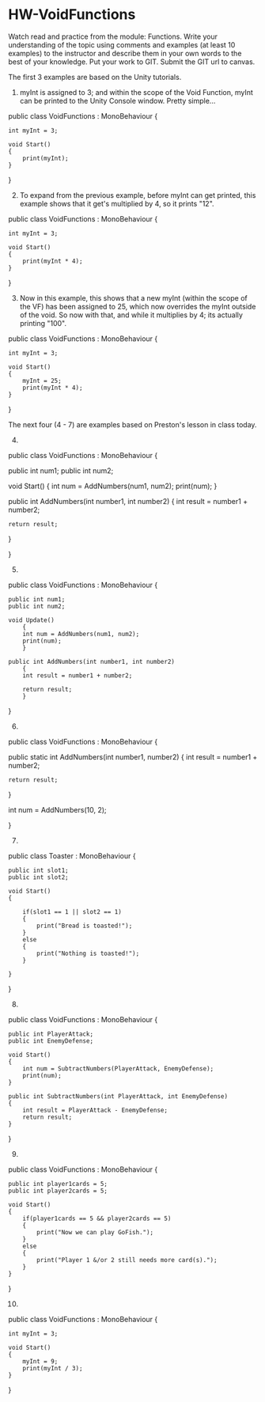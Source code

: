 # HW-VoidFunctions
Watch read and practice from the module: Functions. Write your understanding of the topic using comments and examples (at least 10 examples) to the instructor and describe them in your own words to the best of your knowledge. Put your work to GIT. Submit the GIT url to canvas. 

The first 3 examples are based on the Unity tutorials.

1. myInt is assigned to 3; and within the scope of the Void Function, myInt can be printed to the Unity Console window. Pretty simple...

public class VoidFunctions : MonoBehaviour {

	int myInt = 3;

	void Start()
	{
		print(myInt);
	}

}

2. To expand from the previous example, before myInt can get printed, this example shows that it get's multiplied by 4, so it prints "12".

public class VoidFunctions : MonoBehaviour {

	int myInt = 3;

	void Start()
	{
		print(myInt * 4);
	}

}

3. Now in this example, this shows that a new myInt (within the scope of the VF) has been assigned to 25, which now overrides the myInt outside of the void. So now with that, and while it multiplies by 4; its actually printing "100".

public class VoidFunctions : MonoBehaviour {

	int myInt = 3;

	void Start()
	{
		myInt = 25;
		print(myInt * 4);
	}

}

The next four (4 - 7) are examples based on Preston's lesson in class today.

4.

public class VoidFunctions : MonoBehaviour {

  public int num1;
  public int num2;

  void Start()
  {
    int num = AddNumbers(num1, num2);
    print(num);
  }

  public int AddNumbers(int number1, int number2)
  {
    int result = number1 + number2;

    return result;
  }

}

5.

public class VoidFunctions : MonoBehaviour {

	public int num1;
	public int num2;

	void Update()
		{
		int num = AddNumbers(num1, num2);
		print(num);
		}

	public int AddNumbers(int number1, int number2)
		{
		int result = number1 + number2;

		return result;
		}
}

6.

public class VoidFunctions : MonoBehaviour
{

  public static int AddNumbers(int number1, number2)
  {
    int result = number1 + number2;
    
    return result;
  }
  
  int num = AddNumbers(10, 2);

}

7.

public class Toaster : MonoBehaviour {

	public int slot1;
	public int slot2;

	void Start()
	{

		if(slot1 == 1 || slot2 == 1)
		{
			print("Bread is toasted!");
		}
		else
		{
			print("Nothing is toasted!");
		}

	}

}

8.

public class VoidFunctions : MonoBehaviour {

	public int PlayerAttack;
	public int EnemyDefense;

	void Start()
	{
		int num = SubtractNumbers(PlayerAttack, EnemyDefense);
		print(num);
	}

	public int SubtractNumbers(int PlayerAttack, int EnemyDefense)
	{
		int result = PlayerAttack - EnemyDefense;
		return result;
	}

}

9. 

public class VoidFunctions : MonoBehaviour {

	public int player1cards = 5;
	public int player2cards = 5;

	void Start()
	{
		if(player1cards == 5 && player2cards == 5)
		{
			print("Now we can play GoFish.");
		}
		else
		{
			print("Player 1 &/or 2 still needs more card(s).");
		}
	}
}

10.

public class VoidFunctions : MonoBehaviour {

	int myInt = 3;

	void Start()
	{
		myInt = 9;
		print(myInt / 3);
	}

}
